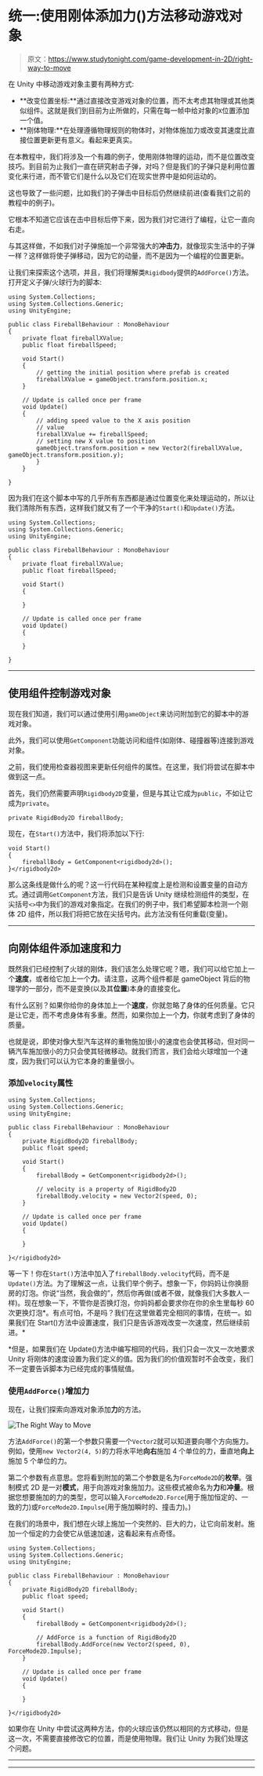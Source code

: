 # 统一:使用刚体添加力()方法移动游戏对象

> 原文：<https://www.studytonight.com/game-development-in-2D/right-way-to-move>

在 Unity 中移动游戏对象主要有两种方式:

*   **改变位置坐标:**通过直接改变游戏对象的位置，而不太考虑其物理或其他类似组件。这就是我们到目前为止所做的，只需在每一帧中给对象的`X`位置添加一个值。
*   **刚体物理:**在处理遵循物理规则的物体时，对物体施加力或改变其速度比直接位置更新更有意义。看起来更真实。

在本教程中，我们将涉及一个有趣的例子，使用刚体物理的运动，而不是位置改变技巧。到目前为止我们一直在研究射击子弹，对吗？但是我们的子弹只是利用位置变化来行进，而不管它们是什么以及它们在现实世界中是如何运动的。

这也导致了一些问题，比如我们的子弹击中目标后仍然继续前进(查看我们之前的教程中的例子)。

它根本不知道它应该在击中目标后停下来，因为我们对它进行了编程，让它一直向右走。

与其这样做，不如我们对子弹施加一个非常强大的**冲击力**，就像现实生活中的子弹一样？这样做将使子弹移动，因为它的动量，而不是因为一个编程的位置更新。

让我们来探索这个选项，并且，我们将理解类`Rigidbody`提供的`AddForce()`方法。打开定义子弹/火球行为的脚本:

```
using System.Collections;
using System.Collections.Generic;
using UnityEngine;

public class FireballBehaviour : MonoBehaviour
{
    private float fireballXValue;
    public float fireballSpeed;

    void Start()
    {
        // getting the initial position where prefab is created
        fireballXValue = gameObject.transform.position.x;
    }

    // Update is called once per frame
    void Update() 
    {
        // adding speed value to the X axis position
        // value
        fireballXValue += fireballSpeed;
        // setting new X value to position
        gameObject.transform.position = new Vector2(fireballXValue, gameObject.transform.position.y);
        }
    }

}
```

因为我们在这个脚本中写的几乎所有东西都是通过位置变化来处理运动的，所以让我们清除所有东西，这样我们就又有了一个干净的`Start()`和`Update()`方法。

```
using System.Collections;
using System.Collections.Generic;
using UnityEngine;

public class FireballBehaviour : MonoBehaviour
{
    private float fireballXValue;
    public float fireballSpeed;

    void Start()
    {

    }

    // Update is called once per frame
    void Update() 
    {

    }

}
```

* * *

## 使用组件控制游戏对象

现在我们知道，我们可以通过使用引用`gameObject`来访问附加到它的脚本中的游戏对象。

此外，我们可以使用`GetComponent`功能访问和组件(如刚体、碰撞器等)连接到游戏对象。

之前，我们使用检查器视图来更新任何组件的属性。在这里，我们将尝试在脚本中做到这一点。

首先，我们仍然需要声明`Rigidbody2D`变量，但是与其让它成为`public`，不如让它成为`private`。

```
private RigidBody2D fireballBody;
```

现在，在`Start()`方法中，我们将添加以下行:

```
void Start()
{
    fireballBody = GetComponent<rigidbody2d>();
}</rigidbody2d>
```

那么这条线是做什么的呢？这一行代码在某种程度上是检测和设置变量的自动方式。通过调用`GetComponent`方法，我们只是告诉 Unity 继续检测组件的类型，在尖括号`<>`中为我们的游戏对象指定。在我们的例子中，我们希望脚本检测一个刚体 2D 组件，所以我们将把它放在尖括号内。此方法没有任何重载(变量)。

* * *

## 向刚体组件添加速度和力

既然我们已经控制了火球的刚体，我们该怎么处理它呢？嗯，我们可以给它加上一个**速度**，或者给它加上一个**力**。请注意，这两个组件都是 gameObject 背后的物理学的一部分，而不是变换(以及其**位置**)本身的直接变化。

有什么区别？如果你给你的身体加上一个**速度**，你就忽略了身体的任何质量。它只是让它走，而不考虑身体有多重。然而，如果你加上一个**力**，你就考虑到了身体的质量。

也就是说，即使对像大型汽车这样的重物施加很小的速度也会使其移动，但对同一辆汽车施加很小的力只会使其轻微移动。就我们而言，我们会给火球增加一个速度，因为我们可以认为它本身的重量很小。

### 添加`velocity`属性

```
using System.Collections;
using System.Collections.Generic;
using UnityEngine;

public class FireballBehaviour : MonoBehaviour
{
    private RigidBody2D fireballBody;
    public float speed;

    void Start()
    {
        fireballBody = GetComponent<rigidbody2d>();

        // velocity is a property of RigidBody2D
        fireballBody.velocity = new Vector2(speed, 0);
    }

    // Update is called once per frame
    void Update() 
    {

    }

}</rigidbody2d>
```

等一下！你在`Start()`方法中加入了`fireballBody.velocity`代码，而不是`Update()`方法。为了理解这一点，让我们举个例子。想象一下，你妈妈让你换厨房的灯泡。你说“当然，我会做的”，然后你再做(或者不做，就像我们大多数人一样)。现在想象一下，不管你是否换灯泡，你妈妈都会要求你在你的余生里每秒 60 次更换灯泡*。有点可怕，不是吗？我们在这里做着完全相同的事情，在统一。如果我们在 Start()方法中设置速度，我们只是告诉游戏改变一次速度，然后继续前进。*

 *但是，如果我们在 Update()方法中编写相同的代码，我们只会一次又一次地要求 Unity 将刚体的速度设置为我们定义的值。因为我们的价值观暂时不会改变，我们不一定要告诉脚本为已经完成的事情赋值。

### 使用`AddForce()`增加力

现在，让我们探索向游戏对象添加**力**的方法。

![The Right Way to Move](../Images/a75fce6cde3d3bbd14cdf43653aa7caa.png)

方法`AddForce()`的第一个参数只需要一个`Vector2`就可以知道要向哪个方向施力。例如，使用`new Vector2(4, 5)`的力将水平地**向右**施加 4 个单位的力，垂直地**向上**施加 5 个单位的力。

第二个参数有点意思。您将看到附加的第二个参数是名为`ForceMode2D`的**枚举**。强制模式 2D 是一对**模式**，用于向游戏对象施加力。这些模式被命名为**力**和**冲量**。根据您想要施加的力的类型，您可以输入`ForceMode2D.Force`(用于施加恒定的、一致的力)或`ForceMode2D.Impulse`(用于施加瞬时的、撞击力)。)

在我们的场景中，我们想在火球上施加一个突然的、巨大的力，让它向前发射。施加一个恒定的力会使它从低速加速，这看起来有点奇怪。

```
using System.Collections;
using System.Collections.Generic;
using UnityEngine;

public class FireballBehaviour : MonoBehaviour
{
    private RigidBody2D fireballBody;
    public float speed;

    void Start()
    {
        fireballBody = GetComponent<rigidbody2d>();

        // AddForce is a function of RigidBody2D
        fireballBody.AddForce(new Vector2(speed, 0), ForceMode2D.Impulse);
    }

    // Update is called once per frame
    void Update() 
    {

    }

}</rigidbody2d>
```

如果你在 Unity 中尝试这两种方法，你的火球应该仍然以相同的方式移动，但是这一次，不需要直接修改它的位置，而是使用物理。我们让 Unity 为我们处理这个问题。

* * *

* * **